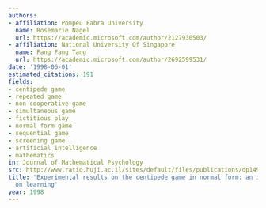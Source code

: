 ```yaml
---
authors:
- affiliation: Pompeu Fabra University
  name: Rosemarie Nagel
  url: https://academic.microsoft.com/author/2127930503/
- affiliation: National University Of Singapore
  name: Fang Fang Tang
  url: https://academic.microsoft.com/author/2692599531/
date: '1998-06-01'
estimated_citations: 191
fields:
- centipede game
- repeated game
- non cooperative game
- simultaneous game
- fictitious play
- normal form game
- sequential game
- screening game
- artificial intelligence
- mathematics
in: Journal of Mathematical Psychology
src: http://www.ratio.huji.ac.il/sites/default/files/publications/dp149.pdf
title: 'Experimental results on the centipede game in normal form: an investigation
  on learning'
year: 1998
---
```

